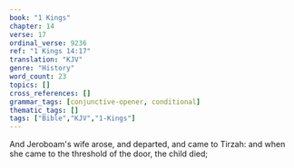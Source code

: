```yaml
---
book: "1 Kings"
chapter: 14
verse: 17
ordinal_verse: 9236
ref: "1 Kings 14:17"
translation: "KJV"
genre: "History"
word_count: 23
topics: []
cross_references: []
grammar_tags: [conjunctive-opener, conditional]
thematic_tags: []
tags: ["Bible","KJV","1-Kings"]
---
```

And Jeroboam's wife arose, and departed, and came to Tirzah: and when she came to the threshold of the door, the child died;
